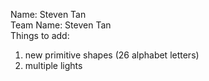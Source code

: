 Name: Steven Tan  
Team Name: Steven Tan  
Things to add:  
1. new primitive shapes (26 alphabet letters)
2. multiple lights

